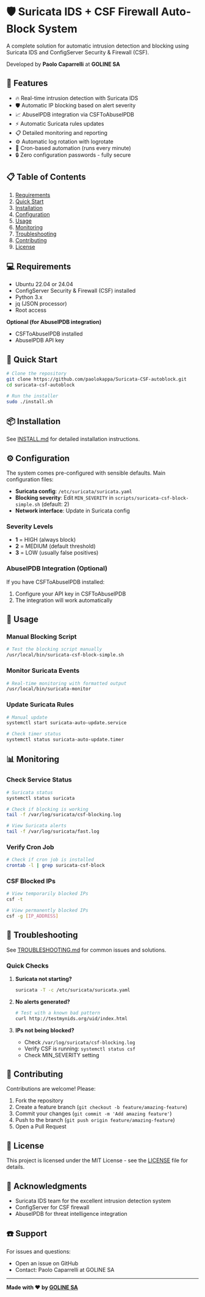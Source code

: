 # :shield: Suricata IDS + CSF Firewall Auto-Block System

A complete solution for automatic intrusion detection and blocking using Suricata IDS and ConfigServer Security & Firewall (CSF).

Developed by **Paolo Caparrelli** at **GOLINE SA**

## :rocket: Features

- :fire: Real-time intrusion detection with Suricata IDS
- :shield: Automatic IP blocking based on alert severity
- :chart_with_upwards_trend: AbuseIPDB integration via CSFToAbuseIPDB
- :zap: Automatic Suricata rules updates
- :clipboard: Detailed monitoring and reporting
- :gear: Automatic log rotation with logrotate
- :wrench: Cron-based automation (runs every minute)
- :lock: Zero configuration passwords - fully secure

## :clipboard: Table of Contents

1. [Requirements](#computer-requirements)
2. [Quick Start](#rocket-quick-start)
3. [Installation](#package-installation)
4. [Configuration](#gear-configuration)
5. [Usage](#dart-usage)
6. [Monitoring](#bar_chart-monitoring)
7. [Troubleshooting](#wrench-troubleshooting)
8. [Contributing](#handshake-contributing)
9. [License](#page_facing_up-license)

## :computer: Requirements

- Ubuntu 22.04 or 24.04
- ConfigServer Security & Firewall (CSF) installed
- Python 3.x
- jq (JSON processor)
- Root access

**Optional (for AbuseIPDB integration)**
- CSFToAbuseIPDB installed
- AbuseIPDB API key

## :rocket: Quick Start

```bash
# Clone the repository
git clone https://github.com/paolokappa/Suricata-CSF-autoblock.git
cd suricata-csf-autoblock

# Run the installer
sudo ./install.sh
```

## :package: Installation

See [INSTALL.md](docs/INSTALL.md) for detailed installation instructions.

## :gear: Configuration

The system comes pre-configured with sensible defaults. Main configuration files:

- **Suricata config**: `/etc/suricata/suricata.yaml`
- **Blocking severity**: Edit `MIN_SEVERITY` in `scripts/suricata-csf-block-simple.sh` (default: 2)
- **Network interface**: Update in Suricata config

### Severity Levels

- **1** = HIGH (always block)
- **2** = MEDIUM (default threshold)
- **3** = LOW (usually false positives)

### AbuseIPDB Integration (Optional)

If you have CSFToAbuseIPDB installed:
1. Configure your API key in CSFToAbuseIPDB
2. The integration will work automatically

## :dart: Usage

### Manual Blocking Script

```bash
# Test the blocking script manually
/usr/local/bin/suricata-csf-block-simple.sh
```

### Monitor Suricata Events

```bash
# Real-time monitoring with formatted output
/usr/local/bin/suricata-monitor
```

### Update Suricata Rules

```bash
# Manual update
systemctl start suricata-auto-update.service

# Check timer status
systemctl status suricata-auto-update.timer
```

## :bar_chart: Monitoring

### Check Service Status

```bash
# Suricata status
systemctl status suricata

# Check if blocking is working
tail -f /var/log/suricata/csf-blocking.log

# View Suricata alerts
tail -f /var/log/suricata/fast.log
```

### Verify Cron Job

```bash
# Check if cron job is installed
crontab -l | grep suricata-csf-block
```

### CSF Blocked IPs

```bash
# View temporarily blocked IPs
csf -t

# View permanently blocked IPs
csf -g [IP_ADDRESS]
```

## :wrench: Troubleshooting

See [TROUBLESHOOTING.md](docs/TROUBLESHOOTING.md) for common issues and solutions.

### Quick Checks

1. **Suricata not starting?**
   ```bash
   suricata -T -c /etc/suricata/suricata.yaml
   ```

2. **No alerts generated?**
   ```bash
   # Test with a known bad pattern
   curl http://testmynids.org/uid/index.html
   ```

3. **IPs not being blocked?**
   - Check `/var/log/suricata/csf-blocking.log`
   - Verify CSF is running: `systemctl status csf`
   - Check MIN_SEVERITY setting

## :handshake: Contributing

Contributions are welcome! Please:

1. Fork the repository
2. Create a feature branch (`git checkout -b feature/amazing-feature`)
3. Commit your changes (`git commit -m 'Add amazing feature'`)
4. Push to the branch (`git push origin feature/amazing-feature`)
5. Open a Pull Request

## :page_facing_up: License

This project is licensed under the MIT License - see the [LICENSE](LICENSE) file for details.

## :pray: Acknowledgments

- Suricata IDS team for the excellent intrusion detection system
- ConfigServer for CSF firewall
- AbuseIPDB for threat intelligence integration

## :phone: Support

For issues and questions:
- Open an issue on GitHub
- Contact: Paolo Caparrelli at GOLINE SA

---

**Made with :heart: by [GOLINE SA](https://www.goline.ch)**
